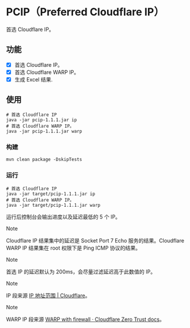 # PCIP（Preferred Cloudflare IP）

首选 Cloudflare IP。

## 功能

- [x] 首选 Cloudflare IP。
- [x] 首选 Cloudflare WARP IP。
- [x] 生成 Excel 结果.

## 使用

```shell
# 首选 Cloudflare IP
java -jar pcip-1.1.1.jar ip
# 首选 Cloudflare WARP IP。
java -jar pcip-1.1.1.jar warp
```

### 构建

```shell
mvn clean package -DskipTests
```

### 运行

```shell
# 首选 Cloudflare IP
java -jar target/pcip-1.1.1.jar ip
# 首选 Cloudflare WARP IP。
java -jar target/pcip-1.1.1.jar warp
```

运行后控制台会输出进度以及延迟最低的 5 个 IP。

> [!NOTE]
> Cloudflare IP 结果集中的延迟是 Socket Port 7 Echo 服务的结果。Cloudflare WARP IP 结果集在 root 权限下是 Ping ICMP 协议的结果。

> [!NOTE]
> 首选 IP 的延迟默认为 200ms，会尽量过滤延迟高于此数值的 IP。

> [!NOTE]
> IP 段来源 [IP 地址范围 | Cloudflare](https://www.cloudflare-cn.com/ips-v4)。

> [!NOTE]
> WARP IP 段来源 [WARP with firewall · Cloudflare Zero Trust docs](https://developers.cloudflare.com/cloudflare-one/connections/connect-devices/warp/deployment/firewall/)。
